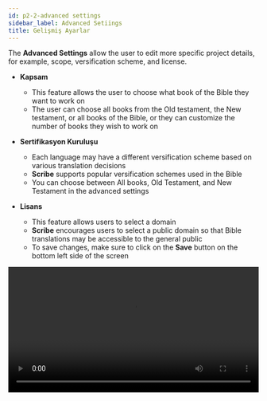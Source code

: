 ```yaml
---
id: p2-2-advanced settings
sidebar_label: Advanced Setiings
title: Gelişmiş Ayarlar
---
```


The **Advanced Settings** allow the user to edit more specific project details, for example, scope, versification scheme, and license.

- **Kapsam**

  - This feature allows the user to choose what book of the Bible they want to work on
  - The user can choose all books from the Old testament, the New testament, or all books of the Bible, or they can customize the number of books they wish to work on

- **Sertifikasyon Kuruluşu**

  -  Each language may have a different versification scheme based on various translation decisions
  -  **Scribe** supports popular versification schemes used in the Bible
  - You can choose between All books, Old Testament, and New Testament in the advanced settings


- **Lisans**

  -  This feature allows users to select a domain
  -  **Scribe** encourages users to select a public domain so that Bible translations may be accessible to the general public
  -  To save changes, make sure to click on the **Save** button on the bottom left side of the screen

<video controls src="/assets/advanced-settings.mov" width="100%" type="video/mov">